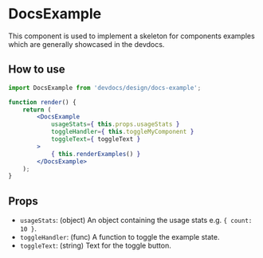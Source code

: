 # DocsExample

This component is used to implement a skeleton for components examples which are generally showcased in the devdocs.

## How to use

```jsx
import DocsExample from 'devdocs/design/docs-example';

function render() {
	return (
		<DocsExample
			usageStats={ this.props.usageStats }
			toggleHandler={ this.toggleMyComponent }
			toggleText={ toggleText }
		>
			{ this.renderExamples() }
		</DocsExample>
	);
}
```

## Props

- `usageStats`: (object) An object containing the usage stats e.g. `{ count: 10 }`.
- `toggleHandler`: (func) A function to toggle the example state.
- `toggleText`: (string) Text for the toggle button.
